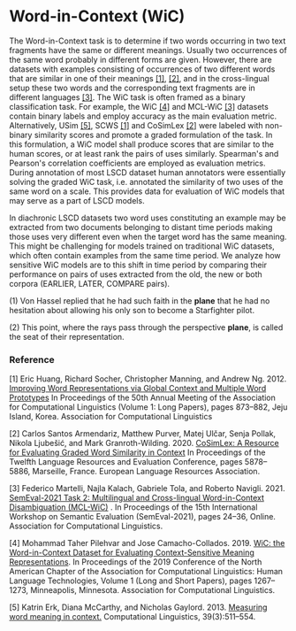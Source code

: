 # Word-in-Context (WiC)

The Word-in-Context task is to determine if two words occurring in two text fragments have the same or different meanings. Usually two occurrences of the same word probably in different forms are given. However, there are datasets with examples consisting of occurrences of two different words that are similar in one of their meanings [[1]](#paper1), [[2]](#paper2), and in the cross-lingual setup these two words and the corresponding text fragments are in different languages [[3]](#paper3). The WiC task is often framed as a binary classification task. For example, the WiC [[4]](#paper4) and MCL-WiC [[3]](#paper3) datasets contain binary labels and employ accuracy as the main evaluation metric. Alternatively, USim [[5]](#paper5), SCWS [[1]](#paper1) and CoSimLex [[2]](#paper2) were labeled with non-binary similarity scores and promote a graded formulation of the task. In this formulation, a WiC model shall produce scores that are similar to the human scores, or at least rank the pairs of uses similarly. Spearman's and Pearson's correlation coefficients are employed as evaluation metrics. During annotation of most LSCD dataset human annotators were essentially solving the graded WiC task, i.e. annotated the similarity of two uses of the same word on a scale. This provides data for evaluation of WiC models that may serve as a part of LSCD models.

In diachronic LSCD datasets two word uses constituting an example may be extracted from two documents belonging to distant time periods making those uses very different even when the target word has the same meaning. This might be challenging for models trained on traditional WiC datasets, which often contain examples from the same time period. We analyze how sensitive WiC models are to this shift in time period by comparing their performance on pairs of uses extracted from the old, the new or both corpora (EARLIER, LATER, COMPARE pairs).

(1) Von Hassel replied that he had such faith in the **plane** that he had no hesitation about allowing his only son to become a Starfighter pilot.

(2) This point, where the rays pass through the perspective **plane**, is called the seat of their representation.

### Reference

<a name="paper1">[1]</a>
Eric Huang, Richard Socher, Christopher Manning, and Andrew Ng. 2012. [Improving Word Representations via Global Context and Multiple Word Prototypes](https://aclanthology.org/P12-1092) In Proceedings of the 50th Annual Meeting of the Association for Computational Linguistics (Volume 1: Long Papers), pages 873–882, Jeju Island, Korea. Association for Computational Linguistics

<a name="paper2">[2]</a>
Carlos Santos Armendariz, Matthew Purver, Matej Ulčar, Senja Pollak, Nikola Ljubešić, and Mark Granroth-Wilding. 2020. [CoSimLex: A Resource for Evaluating Graded Word Similarity in Context](https://aclanthology.org/2020.lrec-1.720) In Proceedings of the Twelfth Language Resources and Evaluation Conference, pages 5878–5886, Marseille, France. European Language Resources Association.

<a name="paper3">[3]</a>
Federico Martelli, Najla Kalach, Gabriele Tola, and Roberto Navigli. 2021. [SemEval-2021 Task 2: Multilingual and Cross-lingual Word-in-Context Disambiguation (MCL-WiC)](https://aclanthology.org/2021.semeval-1.3) . In Proceedings of the 15th International Workshop on Semantic Evaluation (SemEval-2021), pages 24–36, Online. Association for Computational Linguistics.

<a name="paper4">[4]</a>
Mohammad Taher Pilehvar and Jose Camacho-Collados. 2019. [WiC: the Word-in-Context Dataset for Evaluating Context-Sensitive Meaning Representations](https://aclanthology.org/N19-1128). In Proceedings of the 2019 Conference of the North American Chapter of the Association for Computational Linguistics: Human Language Technologies, Volume 1 (Long and Short Papers), pages 1267–1273, Minneapolis, Minnesota. Association for Computational Linguistics.

<a name="paper5">[5]</a>
Katrin Erk, Diana McCarthy, and Nicholas Gaylord. 2013. [Measuring word meaning in context.]( https://doi.org/10.1162/COLI_a_00142) Computational Linguistics, 39(3):511–554.

